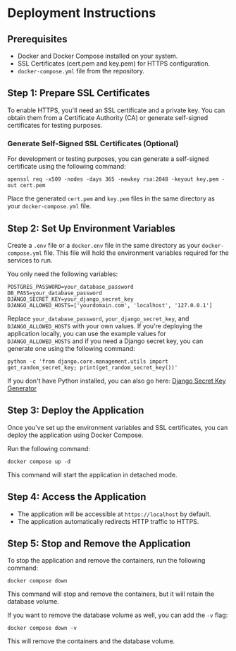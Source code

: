 # Deployment Instructions

## Prerequisites

- Docker and Docker Compose installed on your system.
- SSL Certificates (cert.pem and key.pem) for HTTPS configuration.
- `docker-compose.yml` file from the repository.

## Step 1: Prepare SSL Certificates

To enable HTTPS, you'll need an SSL certificate and a private key. You can obtain them from a Certificate Authority (CA)
or generate self-signed certificates for testing purposes.

### Generate Self-Signed SSL Certificates (Optional)

For development or testing purposes, you can generate a self-signed certificate using the following command:

```
openssl req -x509 -nodes -days 365 -newkey rsa:2048 -keyout key.pem -out cert.pem
```

Place the generated `cert.pem` and `key.pem` files in the same directory as your `docker-compose.yml` file.

## Step 2: Set Up Environment Variables

Create a `.env` file or a `docker.env` file in the same directory as your `docker-compose.yml` file.
This file will hold the environment variables required for the services to run.

You only need the following variables:

```
POSTGRES_PASSWORD=your_database_password
DB_PASS=your_database_password
DJANGO_SECRET_KEY=your_django_secret_key
DJANGO_ALLOWED_HOSTS=['yourdomain.com', 'localhost', '127.0.0.1']
```

Replace `your_database_password`, `your_django_secret_key`, and `DJANGO_ALLOWED_HOSTS` with your own values.
If you're deploying the application locally, you can use the example values for `DJANGO_ALLOWED_HOSTS`
and if you need a Django secret key, you can generate one using the following command:

```
python -c 'from django.core.management.utils import get_random_secret_key; print(get_random_secret_key())'
```

If you don't have Python installed, you can also go here: [Django Secret Key Generator](https://djecrety.ir/)

## Step 3: Deploy the Application

Once you've set up the environment variables and SSL certificates, you can deploy the application using Docker Compose.

Run the following command:

```
docker compose up -d
```

This command will start the application in detached mode.

## Step 4: Access the Application

- The application will be accessible at `https://localhost` by default.
- The application automatically redirects HTTP traffic to HTTPS.

## Step 5: Stop and Remove the Application

To stop the application and remove the containers, run the following command:

```
docker compose down
```

This command will stop and remove the containers, but it will retain the database volume.

If you want to remove the database volume as well, you can add the `-v` flag:

```
docker compose down -v
```

This will remove the containers and the database volume.

